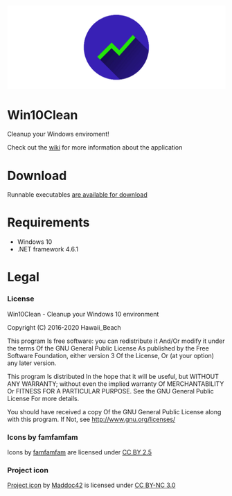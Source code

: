 ![Image preview](image.png)

# Win10Clean
Cleanup your Windows enviroment!

Check out the [wiki](https://github.com/ElPumpo/Win10Clean/wiki) for more information about the application

# Download
Runnable executables [are available for download](https://github.com/ElPumpo/Win10Clean/releases)

# Requirements
+ Windows 10
+ .NET framework 4.6.1

# Legal

### License
Win10Clean - Cleanup your Windows 10 environment

Copyright (C) 2016-2020 Hawaii_Beach

This program Is free software: you can redistribute it And/Or modify it under the terms Of the GNU General Public License As published by the Free Software Foundation, either version 3 Of the License, Or (at your option) any later version.

This program Is distributed In the hope that it will be useful, but WITHOUT ANY WARRANTY; without even the implied warranty Of MERCHANTABILITY Or FITNESS FOR A PARTICULAR PURPOSE. See the GNU General Public License For more details.

You should have received a copy Of the GNU General Public License along with this program. If Not, see <http://www.gnu.org/licenses/>

### Icons by famfamfam
Icons by [famfamfam](http://famfamfam.com) are licensed under [CC BY 2.5](https://creativecommons.org/licenses/by/2.5/)

### Project icon
[Project icon](https://github.com/Maddoc42/Android-Material-Icon-Generator) by [Maddoc42](https://github.com/Maddoc42) is licensed under [CC BY-NC 3.0](https://creativecommons.org/licenses/by-nc/3.0/)
